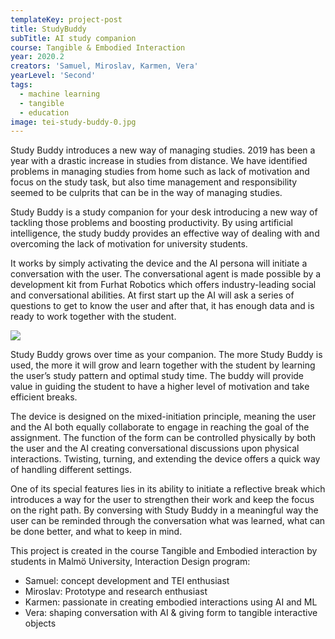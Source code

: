 ```yaml
---
templateKey: project-post
title: StudyBuddy
subTitle: AI study companion
course: Tangible & Embodied Interaction
year: 2020.2
creators: 'Samuel, Miroslav, Karmen, Vera'
yearLevel: 'Second'
tags:
  - machine learning
  - tangible
  - education
image: tei-study-buddy-0.jpg
---
```


<MauVideo id="0_8zd6wms6" />

Study Buddy introduces a new way of managing studies. 2019 has been a year with a drastic increase in studies from distance. We have identified problems in managing studies from home such as lack of motivation and focus on the study task, but also time management and responsibility seemed to be culprits that can be in the way of managing studies.

Study Buddy is a study companion for your desk introducing a new way of tackling those problems and boosting productivity. By using artificial intelligence, the study buddy provides an effective way of dealing with and overcoming the lack of motivation for university students. 

It works by simply activating the device and the AI persona will initiate a conversation with the user. The conversational agent is made possible by a development kit from Furhat Robotics which offers industry-leading social and conversational abilities. At first start up the AI will ask a series of questions to get to know the user and after that, it has enough data and is ready to work together with the student. 


![](images/tei-study-buddy-1.jpg)


Study Buddy grows over time as your companion. The more Study Buddy is used, the more it will grow and learn together with the student by learning the user’s study pattern and optimal study time. The buddy will provide value in guiding the student to have a higher level of motivation and take efficient breaks.

The device is designed on the mixed-initiation principle, meaning the user and the AI both equally collaborate to engage in reaching the goal of the assignment. The function of the form can be controlled physically by both the user and the AI creating conversational discussions upon physical interactions. Twisting, turning, and extending the device offers a quick way of handling different settings. 

One of its special features lies in its ability to initiate a reflective break which introduces a way for the user to strengthen their work and keep the focus on the right path. By conversing with Study Buddy in a meaningful way the user can be reminded through the conversation what was learned, what can be done better, and what to keep in mind. 

This project is created in the course Tangible and Embodied interaction by students in Malmö University, Interaction Design program:
* Samuel: concept development and TEI enthusiast
* Miroslav: Prototype and research enthusiast
* Karmen: passionate in creating embodied interactions using AI and ML    
* Vera: shaping conversation with AI & giving form to tangible interactive objects




